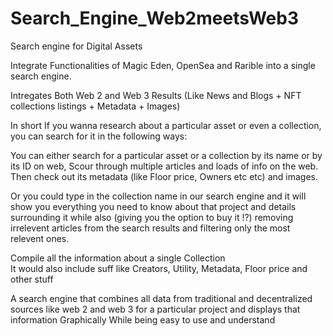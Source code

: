 # Search_Engine_Web2meetsWeb3

 Search engine for Digital Assets

Integrate Functionalities of Magic Eden, OpenSea and Rarible into a single search engine.

Intregates Both Web 2 and Web 3 Results (Like News and Blogs + NFT collections listings + Metadata + Images)

In short If you wanna research about a particular asset or even a collection, you can search for it in the following ways:

You can either search for a particular asset or a collection by its name or by its ID on web, Scour through multiple articles and loads of info on the web. Then check out its metadata (like Floor price, Owners etc etc) and images.

Or you could type in the collection name in our search engine and it will show you everything you need to know about that project and details surrounding it while also (giving you the option to buy it !?) removing irrelevent articles from the search results and filtering only the most relevent ones.


Compile all the information about a single Collection  
It would also include suff like Creators, Utility, Metadata, Floor price and other stuff


A search engine that combines all data from traditional and decentralized sources like web 2 and web 3 for a particular project and displays that information Graphically 
While being easy to use and understand